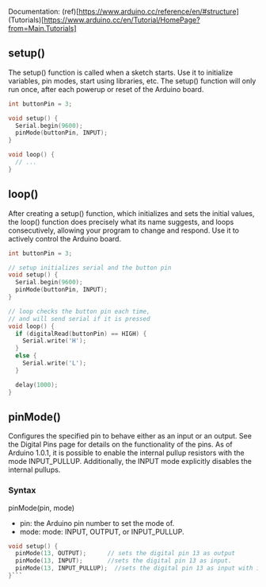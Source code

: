 Documentation: (ref)[https://www.arduino.cc/reference/en/#structure]
(Tutorials)[https://www.arduino.cc/en/Tutorial/HomePage?from=Main.Tutorials]
## setup()
The setup() function is called when a sketch starts. Use it to initialize variables, pin modes, start using libraries, etc. The setup() function will only run once, after each powerup or reset of the Arduino board.

```c
int buttonPin = 3;

void setup() {
  Serial.begin(9600);
  pinMode(buttonPin, INPUT);
}

void loop() {
  // ...
}

```

## loop()
After creating a setup() function, which initializes and sets the initial values, the loop() function does precisely what its name suggests, and loops consecutively, allowing your program to change and respond. Use it to actively control the Arduino board.

```c
int buttonPin = 3;

// setup initializes serial and the button pin
void setup() {
  Serial.begin(9600);
  pinMode(buttonPin, INPUT);
}

// loop checks the button pin each time,
// and will send serial if it is pressed
void loop() {
  if (digitalRead(buttonPin) == HIGH) {
    Serial.write('H');
  }
  else {
    Serial.write('L');
  }

  delay(1000);
}
```


## pinMode()

Configures the specified pin to behave either as an input or an output. See the Digital Pins page for details on the functionality of the pins.
As of Arduino 1.0.1, it is possible to enable the internal pullup resistors with the mode INPUT_PULLUP. Additionally, the INPUT mode explicitly disables the internal pullups.

### Syntax
pinMode(pin, mode)

- pin: the Arduino pin number to set the mode of.
- mode: mode: INPUT, OUTPUT, or INPUT_PULLUP.

```c
void setup() {
  pinMode(13, OUTPUT);      // sets the digital pin 13 as output
  pinMode(13, INPUT);       //sets the digital pin 13 as input.
  pinMode(13, INPUT_PULLUP);  //sets the digital pin 13 as input with internal pull up resistor activated.
}```